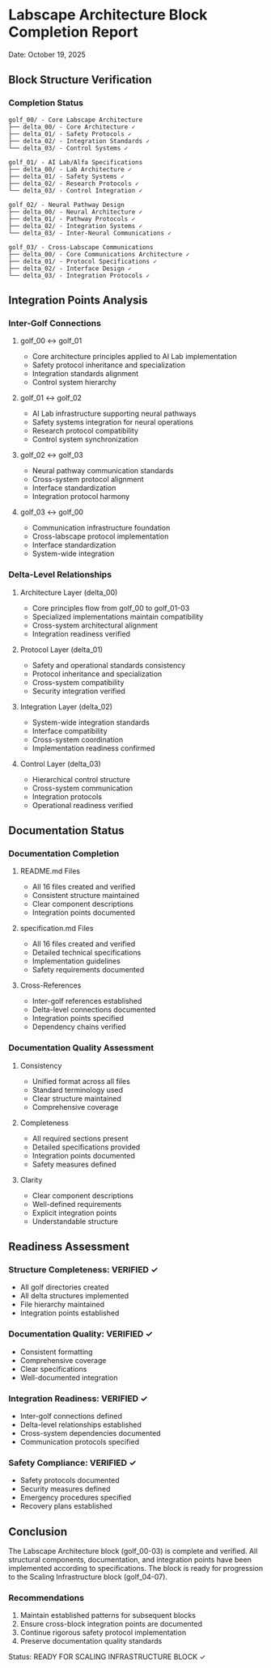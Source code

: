 # Labscape Architecture Block Completion Report

Date: October 19, 2025

## Block Structure Verification

### Completion Status

```
golf_00/ - Core Labscape Architecture
├── delta_00/ - Core Architecture ✓
├── delta_01/ - Safety Protocols ✓
├── delta_02/ - Integration Standards ✓
└── delta_03/ - Control Systems ✓

golf_01/ - AI Lab/Alfa Specifications
├── delta_00/ - Lab Architecture ✓
├── delta_01/ - Safety Systems ✓
├── delta_02/ - Research Protocols ✓
└── delta_03/ - Control Integration ✓

golf_02/ - Neural Pathway Design
├── delta_00/ - Neural Architecture ✓
├── delta_01/ - Pathway Protocols ✓
├── delta_02/ - Integration Systems ✓
└── delta_03/ - Inter-Neural Communications ✓

golf_03/ - Cross-Labscape Communications
├── delta_00/ - Core Communications Architecture ✓
├── delta_01/ - Protocol Specifications ✓
├── delta_02/ - Interface Design ✓
└── delta_03/ - Integration Protocols ✓
```

## Integration Points Analysis

### Inter-Golf Connections

1. golf_00 ↔ golf_01
   - Core architecture principles applied to AI Lab implementation
   - Safety protocol inheritance and specialization
   - Integration standards alignment
   - Control system hierarchy

2. golf_01 ↔ golf_02
   - AI Lab infrastructure supporting neural pathways
   - Safety systems integration for neural operations
   - Research protocol compatibility
   - Control system synchronization

3. golf_02 ↔ golf_03
   - Neural pathway communication standards
   - Cross-system protocol alignment
   - Interface standardization
   - Integration protocol harmony

4. golf_03 ↔ golf_00
   - Communication infrastructure foundation
   - Cross-labscape protocol implementation
   - Interface standardization
   - System-wide integration

### Delta-Level Relationships

1. Architecture Layer (delta_00)
   - Core principles flow from golf_00 to golf_01-03
   - Specialized implementations maintain compatibility
   - Cross-system architectural alignment
   - Integration readiness verified

2. Protocol Layer (delta_01)
   - Safety and operational standards consistency
   - Protocol inheritance and specialization
   - Cross-system compatibility
   - Security integration verified

3. Integration Layer (delta_02)
   - System-wide integration standards
   - Interface compatibility
   - Cross-system coordination
   - Implementation readiness confirmed

4. Control Layer (delta_03)
   - Hierarchical control structure
   - Cross-system communication
   - Integration protocols
   - Operational readiness verified

## Documentation Status

### Documentation Completion

1. README.md Files
   - All 16 files created and verified
   - Consistent structure maintained
   - Clear component descriptions
   - Integration points documented

2. specification.md Files
   - All 16 files created and verified
   - Detailed technical specifications
   - Implementation guidelines
   - Safety requirements documented

3. Cross-References
   - Inter-golf references established
   - Delta-level connections documented
   - Integration points specified
   - Dependency chains verified

### Documentation Quality Assessment

1. Consistency
   - Unified format across all files
   - Standard terminology used
   - Clear structure maintained
   - Comprehensive coverage

2. Completeness
   - All required sections present
   - Detailed specifications provided
   - Integration points documented
   - Safety measures defined

3. Clarity
   - Clear component descriptions
   - Well-defined requirements
   - Explicit integration points
   - Understandable structure

## Readiness Assessment

### Structure Completeness: VERIFIED ✓
- All golf directories created
- All delta structures implemented
- File hierarchy maintained
- Integration points established

### Documentation Quality: VERIFIED ✓
- Consistent formatting
- Comprehensive coverage
- Clear specifications
- Well-documented integration

### Integration Readiness: VERIFIED ✓
- Inter-golf connections defined
- Delta-level relationships established
- Cross-system dependencies documented
- Communication protocols specified

### Safety Compliance: VERIFIED ✓
- Safety protocols documented
- Security measures defined
- Emergency procedures specified
- Recovery plans established

## Conclusion

The Labscape Architecture block (golf_00-03) is complete and verified. All structural components, documentation, and integration points have been implemented according to specifications. The block is ready for progression to the Scaling Infrastructure block (golf_04-07).

### Recommendations

1. Maintain established patterns for subsequent blocks
2. Ensure cross-block integration points are documented
3. Continue rigorous safety protocol implementation
4. Preserve documentation quality standards

Status: READY FOR SCALING INFRASTRUCTURE BLOCK ✓